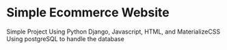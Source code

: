 # Simple Ecommerce Website
Simple Project Using Python Django, Javascript, HTML, and MaterializeCSS<br>
Using postgreSQL to handle the database<br>

